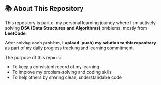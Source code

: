 ## 📚 About This Repository

This repository is part of my personal learning journey where I am actively solving **DSA (Data Structures and Algorithms)** problems, mostly from **LeetCode**.

After solving each problem, I **upload (push) my solution to this repository** as part of my daily progress tracking and learning commitment.

The purpose of this repo is:
- To keep a consistent record of my learning
- To improve my problem-solving and coding skills
- To help others by sharing clean, understandable code

